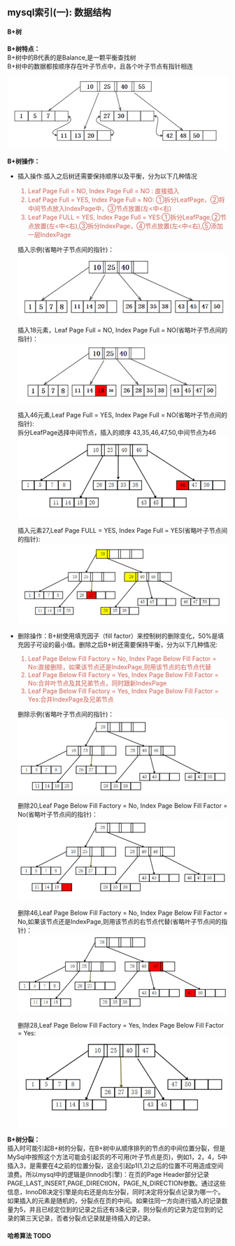 ## mysql索引(一): 数据结构

#### B+树

**B+树特点：** <br>
B+树中的B代表的是Balance,是一颗平衡查找树 <br>
B+树中的数据都按顺序存在叶子节点中，且各个叶子节点有指针相连<br>

![btree](img/btree.png)

**B+树操作：**

* 插入操作:插入之后树还需要保持顺序以及平衡，分为以下几种情况
     <font color="#CD6155">
    1. Leaf Page Full = NO, Index Page Full = NO :  直接插入
    2. Leaf Page Full = YES, Index Page Full = NO: ①拆分LeafPage，②将中间节点放入IndexPage中，③节点放置(左<中<右)
    3. Leaf Page FULL = YES, Index Page Full = YES:①拆分LeafPage,②节点放置(左<中<右),③拆分IndexPage，④节点放置(左<中<右),⑤添加一层IndexPage

    </font>

    插入示例(省略叶子节点间的指针)：<br>
    ![add01](img/add01.png)<br>
    
    插入18元素，Leaf Page Full = NO, Index Page Full = NO(省略叶子节点间的指针)：<br>
    ![add02](img/add02.png)<br>

    插入46元素,Leaf Page Full = YES, Index Page Full = NO(省略叶子节点间的指针):<br>
    拆分LeafPage选择中间节点，插入的顺序 43,35,46,47,50,中间节点为46 <br>
    ![add03](img/add03.png)

    插入元素27,Leaf Page FULL = YES, Index Page Full = YES(省略叶子节点间的指针):<br>
    ![add04](img/add04.png)

* 删除操作：B+树使用填充因子（fill factor）来控制树的删除变化，50%是填充因子可设的最小值。删除之后B+树还需要保持平衡，分为以下几种情况:
    <font color="#CD6155">
    
    1. Leaf Page Below Fill Factory = No, Index Page Below Fill Factor = No:直接删除，如果该节点还是IndexPage,则用该节点的右节点代替
    2. Leaf Page Below Fill Factory = Yes, Index Page Below Fill Factor = No:合并叶节点及其兄弟节点，同时跟新IndexPage
    3. Leaf Page Below Fill Factory = Yes, Index Page Below Fill Factor = Yes:合并IndexPage及兄弟节点
    
    </font>

    删除示例(省略叶子节点间的指针)：<br>
    ![delete01](img/delete01.png)

    删除20,Leaf Page Below Fill Factory = No, Index Page Below Fill Factor = No(省略叶子节点间的指针)：<br>
    ![delete02](img/delete02.png)

    删除46,Leaf Page Below Fill Factory = No, Index Page Below Fill Factor = No,如果该节点还是IndexPage,则用该节点的右节点代替(省略叶子节点间的指针)：<br>
    ![delete03](img/delete03.png)

    删除28,Leaf Page Below Fill Factory = Yes, Index Page Below Fill Factor = Yes:<br>
     ![delete04](img/delete04.png)


**B+树分裂：** <br>
插入时可能引起B+树的分裂，在B+树中从顺序排列的节点的中间位置分裂，但是MySql中按照这个方法可能会引起页的不可用(叶子节点是页)，例如1，2，4，5中插入3，是需要在4之前的位置分裂，这会引起p1(1,2)之后的位置不可用造成空间浪费。所以mysql中的逻辑是(Innodb引擎)：在页的Page Header部分记录PAGE_LAST_INSERT,PAGE_DIRECtION，PAGE_N_DIRECTION参数。通过这些信息，InnoDB决定引擎是向右还是向左分裂，同时决定将分裂点记录为哪一个。如果插入的元素是随机的，分裂点在页的中间。如果往同一方向进行插入的记录数量为5，并且已经定位到的记录之后还有3条记录，则分裂点的记录为定位到的记录的第三天记录，否者分裂点记录就是待插入的记录。

#### 哈希算法 TODO